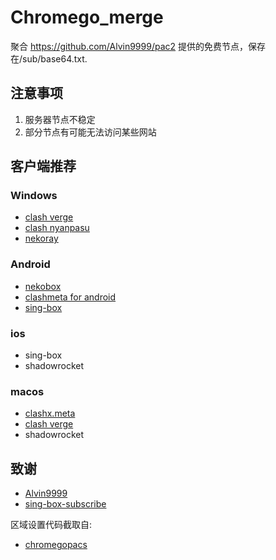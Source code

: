 # Chromego_merge

聚合 https://github.com/Alvin9999/pac2 提供的免费节点，保存在/sub/base64.txt.

## 注意事项

1. 服务器节点不稳定
2. 部分节点有可能无法访问某些网站


## 客户端推荐

### Windows

- [clash verge](https://github.com/clash-verge-rev/clash-verge-rev) 
- [clash nyanpasu]( https://github.com/LibNyanpasu/clash-nyanpasu)
- [nekoray](https://github.com/MatsuriDayo/nekoray)

### Android

- [nekobox](https://github.com/MatsuriDayo/NekoBoxForAndroid)
- [clashmeta for android](https://github.com/MetaCubeX/ClashMetaForAndroid/releases)
- [sing-box](https://github.com/SagerNet/sing-box/releases)

### ios

- sing-box
- shadowrocket

### macos

- [clashx.meta](https://github.com/MetaCubeX/ClashX.Meta/releases)
- [clash verge](https://github.com/clash-verge-rev/clash-verge-rev) 
- shadowrocket

## 致谢

- [Alvin9999](https://github.com/Alvin9999/pac2/tree/master)
- [sing-box-subscribe](https://github.com/Toperlock/sing-box-subscribe)

区域设置代码截取自:

- [chromegopacs](https://github.com/markbang/chromegopacs)
